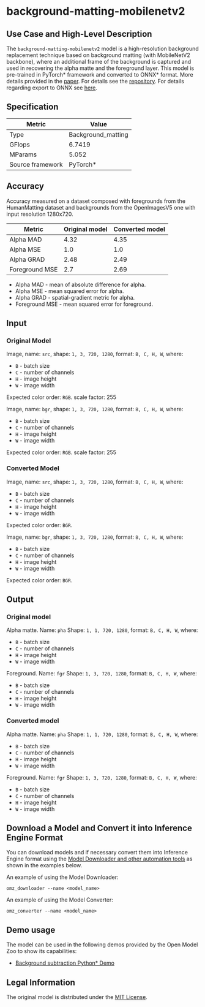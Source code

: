 # background-matting-mobilenetv2

## Use Case and High-Level Description

The `background-matting-mobilenetv2` model is a high-resolution background replacement technique based on
background matting (with MobileNetV2 backbone), where an additional frame of the background is
captured and used in recovering the alpha matte and the foreground layer. This model is
pre-trained in PyTorch\* framework and converted to ONNX\* format. More details provided in
the [paper](https://arxiv.org/abs/2012.07810).
For details see the [repository](https://github.com/PeterL1n/BackgroundMattingV2).
For details regarding export to ONNX see [here](https://github.com/DmitriySidnev/BackgroundMattingV2/blob/master/export_onnx.py).

## Specification

| Metric                          | Value                                     |
|---------------------------------|-------------------------------------------|
| Type                            | Background_matting                        |
| GFlops                          | 6.7419                                    |
| MParams                         | 5.052                                     |
| Source framework                | PyTorch\*                                 |

## Accuracy

Accuracy measured on a dataset composed with foregrounds from the HumanMatting dataset and backgrounds from the OpenImagesV5 one with input resolution 1280x720.

| Metric         | Original model | Converted model |
| -------------- | -------------- | --------------- |
| Alpha MAD      | 4.32           | 4.35            |
| Alpha MSE      | 1.0            | 1.0             |
| Alpha GRAD     | 2.48           | 2.49            |
| Foreground MSE | 2.7            | 2.69            |

* Alpha MAD - mean of absolute difference for alpha.
* Alpha MSE - mean squared error for alpha.
* Alpha GRAD - spatial-gradient metric for alpha.
* Foreground MSE - mean squared error for foreground.

## Input

### Original Model

Image, name: `src`, shape: `1, 3, 720, 1280`, format: `B, C, H, W`, where:

- `B` - batch size
- `C` - number of channels
- `H` - image height
- `W` - image width

Expected color order: `RGB`.
scale factor: 255

Image, name: `bgr`, shape: `1, 3, 720, 1280`, format: `B, C, H, W`, where:

- `B` - batch size
- `C` - number of channels
- `H` - image height
- `W` - image width

Expected color order: `RGB`.
scale factor: 255

### Converted Model

Image, name: `src`, shape: `1, 3, 720, 1280`, format: `B, C, H, W`, where:

- `B` - batch size
- `C` - number of channels
- `H` - image height
- `W` - image width

Expected color order: `BGR`.

Image, name: `bgr`, shape: `1, 3, 720, 1280`, format: `B, C, H, W`, where:

- `B` - batch size
- `C` - number of channels
- `H` - image height
- `W` - image width

Expected color order: `BGR`.

## Output

### Original model

Alpha matte. Name: `pha` Shape: `1, 1, 720, 1280`, format: `B, C, H, W`, where:

- `B` - batch size
- `C` - number of channels
- `H` - image height
- `W` - image width

Foreground. Name: `fgr` Shape: `1, 3, 720, 1280`, format: `B, C, H, W`, where:

- `B` - batch size
- `C` - number of channels
- `H` - image height
- `W` - image width

### Converted model

Alpha matte. Name: `pha` Shape: `1, 1, 720, 1280`, format: `B, C, H, W`, where:

- `B` - batch size
- `C` - number of channels
- `H` - image height
- `W` - image width

Foreground. Name: `fgr` Shape: `1, 3, 720, 1280`, format: `B, C, H, W`, where:

- `B` - batch size
- `C` - number of channels
- `H` - image height
- `W` - image width

## Download a Model and Convert it into Inference Engine Format

You can download models and if necessary convert them into Inference Engine format using the [Model Downloader and other automation tools](../../../tools/model_tools/README.md) as shown in the examples below.

An example of using the Model Downloader:
```
omz_downloader --name <model_name>
```

An example of using the Model Converter:
```
omz_converter --name <model_name>
```

## Demo usage

The model can be used in the following demos provided by the Open Model Zoo to show its capabilities:

* [Background subtraction Python\* Demo](../../../demos/background_subtraction_demo/python/README.md)

## Legal Information

The original model is distributed under the
[MIT License](https://github.com/DmitriySidnev/BackgroundMattingV2/blob/master/LICENSE).
